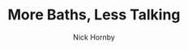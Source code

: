 ---
title: "More Baths, Less Talking"
subtitle: ""
description: ""
layout: book
author: Nick Hornby
started: 2012-09-05
read: 2013-02-25
status: read
rating: 3
color: 
cover: 
pages: 135
link: 
---